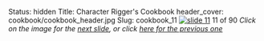 Status: hidden
Title: Character Rigger's Cookbook
header_cover: cookbook/cookbook_header.jpg
Slug: cookbook_11
[![slide 11](https://dl.dropboxusercontent.com/u/2977490/presentations/cookbook/img11.jpg)](cookbook_12)
11 of 90
_Click on the image for the [next slide](cookbook_12), or click [here for the previous one](cookbook_10)_
